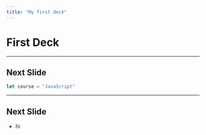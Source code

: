 ```yaml
---
title: "My first deck"
---
```


# First Deck

---

## Next Slide

```js
let course = "JavaScript"
```

---

## Next Slide
- hi 

